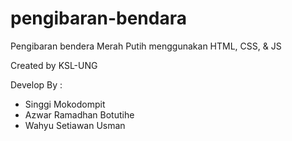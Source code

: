 # pengibaran-bendara
Pengibaran bendera Merah Putih menggunakan HTML, CSS, &amp; JS

Created by KSL-UNG

Develop By :
- Singgi Mokodompit
- Azwar Ramadhan Botutihe
- Wahyu Setiawan Usman
